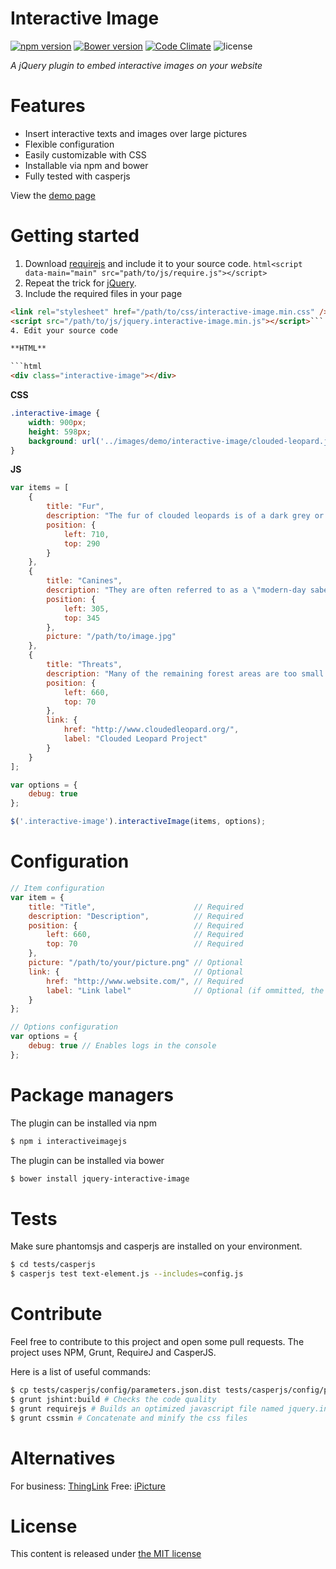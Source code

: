 # Interactive Image

[![npm version](https://badge.fury.io/js/interactiveimagejs.svg)](http://badge.fury.io/js/interactiveimagejs)
[![Bower version](https://badge.fury.io/bo/jquery-interactive-image.svg)](http://badge.fury.io/bo/jquery-interactive-image)
[![Code Climate](https://codeclimate.com/github/jpchateau/Interactive-Image/badges/gpa.svg)](https://codeclimate.com/github/jpchateau/Interactive-Image)
![license](http://img.shields.io/badge/license-MIT-brightgreen.svg?style=flat)

*A jQuery plugin to embed interactive images on your website*

# Features

- Insert interactive texts and images over large pictures
- Flexible configuration
- Easily customizable with CSS
- Installable via npm and bower
- Fully tested with casperjs

View the [demo page](http://www.jpchateau.com/demo/interactive-image)

# Getting started

1. Download [requirejs](http://requirejs.org/docs/download.html) and include it to your source code.
```html<script data-main="main" src="path/to/js/require.js"></script>```
2. Repeat the trick for [jQuery](https://jquery.com/download/).
3. Include the required files in your page
```html
<link rel="stylesheet" href="/path/to/css/interactive-image.min.css" />
<script src="/path/to/js/jquery.interactive-image.min.js"></script>```
4. Edit your source code

**HTML**

```html
<div class="interactive-image"></div>
```

**CSS**

```css
.interactive-image {
    width: 900px;
    height: 598px;
    background: url('../images/demo/interactive-image/clouded-leopard.jpg');
}
```

**JS**

```javascript
var items = [
    {
        title: "Fur",
        description: "The fur of clouded leopards is of a dark grey or ochreous...",
        position: {
            left: 710,
            top: 290
        }
    },
    {
        title: "Canines",
        description: "They are often referred to as a \"modern-day saber tooth\"...",
        position: {
            left: 305,
            top: 345
        },
        picture: "/path/to/image.jpg"
    },
    {
        title: "Threats",
        description: "Many of the remaining forest areas are too small to ensure...",
        position: {
            left: 660,
            top: 70
        },
        link: {
            href: "http://www.cloudedleopard.org/",
            label: "Clouded Leopard Project"
        }
    }
];

var options = {
    debug: true
};

$('.interactive-image').interactiveImage(items, options);
```

# Configuration

```javascript
// Item configuration
var item = {
    title: "Title",                      // Required
    description: "Description",          // Required
    position: {                          // Required
        left: 660,                       // Required
        top: 70                          // Required
    },
    picture: "/path/to/your/picture.png" // Optional
    link: {                              // Optional
        href: "http://www.website.com/", // Required
        label: "Link label"              // Optional (if ommitted, the label is the href value)
    }
};

// Options configuration
var options = {
    debug: true // Enables logs in the console
};
```

# Package managers

The plugin can be installed via npm

```bash
$ npm i interactiveimagejs
```

The plugin can be installed via bower

```bash
$ bower install jquery-interactive-image
```

# Tests

Make sure phantomsjs and casperjs are installed on your environment.

```bash
$ cd tests/casperjs
$ casperjs test text-element.js --includes=config.js
```

# Contribute

Feel free to contribute to this project and open some pull requests.
The project uses NPM, Grunt, RequireJ and CasperJS.

Here is a list of useful commands:

```bash
$ cp tests/casperjs/config/parameters.json.dist tests/casperjs/config/parameters.json # Creates a local parameters file for casperjs
$ grunt jshint:build # Checks the code quality
$ grunt requirejs # Builds an optimized javascript file named jquery.interactive-image.min.js
$ grunt cssmin # Concatenate and minify the css files
```

# Alternatives

For business: [ThingLink](https://www.thinglink.com/)
Free: [iPicture](http://ipicture-square.justmybit.com/)


# License

This content is released under [the MIT license](https://github.com/jpchateau/Interactive-Image/blob/master/LICENSE)
